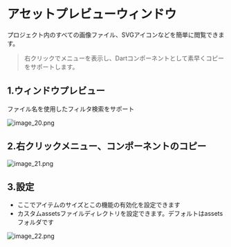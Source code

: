 # アセットプレビューウィンドウ

プロジェクト内のすべての画像ファイル、SVGアイコンなどを簡単に閲覧できます。

> 右クリックでメニューを表示し、Dartコンポーネントとして素早くコピーをサポートします。


## 1.ウィンドウプレビュー


ファイル名を使用したフィルタ検索をサポート

![image_20.png](/images/image_20.png)


## 2.右クリックメニュー、コンポーネントのコピー

![image_21.png](/images/image_21.png)

## 3.設定

* ここでアイテムのサイズとこの機能の有効化を設定できます
* カスタムassetsファイルディレクトリを設定できます。デフォルトはassetsフォルダです

![image_22.png](/images/image_22.png)
